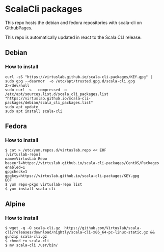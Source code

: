 # ScalaCli packages

This repo hosts the debian and fedora repositories with scala-cli on GithubPages. 

This repo is automatically updated in react to the Scala CLI release.

## Debian 

### How to install

```
curl -sS "https://virtuslab.github.io/scala-cli-packages/KEY.gpg" | sudo gpg --dearmor  -o /etc/apt/trusted.gpg.d/scala-cli.gpg 2>/dev/null
sudo curl -s --compressed -o /etc/apt/sources.list.d/scala_cli_packages.list "https://virtuslab.github.io/scala-cli-packages/debian/scala_cli_packages.list"
sudo apt update
sudo apt install scala-cli
``` 

## Fedora

### How to install

```
$ cat > /etc/yum.repos.d/virtuslab.repo << EOF
[virtuslab-repo]
name=VirtusLab Repo
baseurl=https://virtuslab.github.io/scala-cli-packages/CentOS/Packages
enabled=1
gpgcheck=1
gpgkey=https://virtuslab.github.io/scala-cli-packages/KEY.gpg
EOF
$ yum repo-pkgs virtuslab-repo list
$ yum install scala-cli
```

## Alpine

### How to install
```
$ wget -q -O scala-cli.gz  https://github.com/Virtuslab/scala-cli/releases/download/nightly/scala-cli-x86_64-pc-linux-static.gz && gunzip scala-cli.gz
$ chmod +x scala-cli
$ mv scala-cli /usr/bin/
```